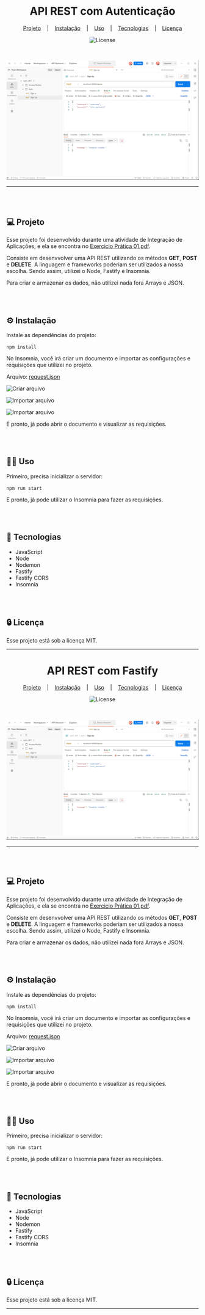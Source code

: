 <h1 align="center">API REST com Autenticação</h1>

<div align="center">

[Projeto](#projeto)
&nbsp;&nbsp;&nbsp;|&nbsp;&nbsp;&nbsp;
[Instalação](#instalacao)
&nbsp;&nbsp;&nbsp;|&nbsp;&nbsp;&nbsp;
[Uso](#uso)
&nbsp;&nbsp;&nbsp;|&nbsp;&nbsp;&nbsp;
[Tecnologias](#tecnologias)
&nbsp;&nbsp;&nbsp;|&nbsp;&nbsp;&nbsp;
[Licença](#license)

</div>

<p align="center">
  <img alt="License" src="https://img.shields.io/static/v1?label=license&message=MIT&color=49AA26&labelColor=000000">
</p>

<br>

<div align="center">

![Preview](assets/images/Preview.png)

</div>

<hr>
<br>
<br>

## 💻 Projeto <a name = "projeto"></a>

Esse projeto foi desenvolvido durante uma atividade de Integração de Aplicações, e ela se encontra no [Exercicio Prática 01.pdf](assets/pdf/Exercicio%20Prática%2001.pdf).

Consiste em desenvvolver uma API REST utilizando os métodos **GET**, **POST** e **DELETE**. A linguagem e frameworks poderiam ser utilizados a nossa escolha. Sendo assim, utilizei o Node, Fastify e Insomnia.

Para criar e armazenar os dados, não utilizei nada fora Arrays e JSON.

<br>
<br>

## ⚙️ Instalação <a name = "instalacao"></a>

Instale as dependências do projeto:

```
npm install
```

No Insomnia, você irá criar um documento e importar as configurações e requisições que utilizei no projeto.

Arquivo: [request.json](dist/requests.json)

![Criar arquivo](assets/images/Criar%20documento.png)

![Importar arquivo](assets/images/Importar%20arquivo.png)

![Importar arquivo](assets/images/Importar%20arquivo%202.png)

E pronto, já pode abrir o documento e visualizar as requisições.

<br>
<br>

## 👨‍💻 Uso <a name = "uso"></a>

Primeiro, precisa inicializar o servidor:

```
npm run start
```

E pronto, já pode utilizar o Insomnia para fazer as requisições.

<br>
<br>

## 🚀 Tecnologias <a name = "tecnologias"></a>

- JavaScript
- Node
- Nodemon
- Fastify
- Fastify CORS
- Insomnia

<br>
<br>

## 🔒 Licença

Esse projeto está sob a licença MIT.

<hr>
<h1 align="center">API REST com Fastify</h1>

<div align="center">

[Projeto](#projeto)
&nbsp;&nbsp;&nbsp;|&nbsp;&nbsp;&nbsp;
[Instalação](#instalacao)
&nbsp;&nbsp;&nbsp;|&nbsp;&nbsp;&nbsp;
[Uso](#uso)
&nbsp;&nbsp;&nbsp;|&nbsp;&nbsp;&nbsp;
[Tecnologias](#tecnologias)
&nbsp;&nbsp;&nbsp;|&nbsp;&nbsp;&nbsp;
[Licença](#license)

</div>

<p align="center">
  <img alt="License" src="https://img.shields.io/static/v1?label=license&message=MIT&color=49AA26&labelColor=000000">
</p>

<br>

<div align="center">

![Preview](assets/images/Preview.png)

</div>

<hr>
<br>
<br>

## 💻 Projeto <a name = "projeto"></a>

Esse projeto foi desenvolvido durante uma atividade de Integração de Aplicações, e ela se encontra no [Exercicio Prática 01.pdf](assets/pdf/Exercicio%20Prática%2001.pdf).

Consiste em desenvvolver uma API REST utilizando os métodos **GET**, **POST** e **DELETE**. A linguagem e frameworks poderiam ser utilizados a nossa escolha. Sendo assim, utilizei o Node, Fastify e Insomnia.

Para criar e armazenar os dados, não utilizei nada fora Arrays e JSON.

<br>
<br>

## ⚙️ Instalação <a name = "instalacao"></a>

Instale as dependências do projeto:

```
npm install
```

No Insomnia, você irá criar um documento e importar as configurações e requisições que utilizei no projeto.

Arquivo: [request.json](dist/requests.json)

![Criar arquivo](assets/images/Criar%20documento.png)

![Importar arquivo](assets/images/Importar%20arquivo.png)

![Importar arquivo](assets/images/Importar%20arquivo%202.png)

E pronto, já pode abrir o documento e visualizar as requisições.

<br>
<br>

## 👨‍💻 Uso <a name = "uso"></a>

Primeiro, precisa inicializar o servidor:

```
npm run start
```

E pronto, já pode utilizar o Insomnia para fazer as requisições.

<br>
<br>

## 🚀 Tecnologias <a name = "tecnologias"></a>

- JavaScript
- Node
- Nodemon
- Fastify
- Fastify CORS
- Insomnia

<br>
<br>

## 🔒 Licença

Esse projeto está sob a licença MIT.

<hr>
